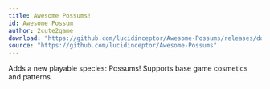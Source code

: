 ```yaml
---
title: Awesome Possums!
id: Awesome Possum
author: 2cute2game
download: "https://github.com/lucidinceptor/Awesome-Possums/releases/download/main/Awesome.Possum.1.0.0.zip"
source: "https://github.com/lucidinceptor/Awesome-Possums"
---
```


Adds a new playable species: Possums! Supports base game cosmetics and patterns.
